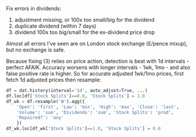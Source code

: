 Fix errors in dividends:

1. adjustment missing, or 100x too small/big for the dividend
2. duplicate dividend (within 7 days)
3. dividend 100x too big/small for the ex-dividend price drop

Almost all errors I've seen are on London stock exchange (£/pence mixup), but no exchange is safe.

Because fixing (3) relies on price action, detection is best with 1d intervals - perfect AFAIK. Accuracy worsens with longer intervals - 1wk, 1mo - and also false positive rate is higher. So for accurate adjusted 1wk/1mo prices, first fetch 1d adjusted prices then resample:

```python
df = dat.history(interval='1d', auto_adjust=True, ...)
df.loc[df['Stock Splits']==0.0, 'Stock Splits'] = 1.0
df_wk = df.resample('W').agg({
    'Open': 'first', 'Low': 'min', 'High': 'max', 'Close': 'last',
    'Volume': 'sum', 'Dividends': 'sum', 'Stock Splits': 'prod',
    'Repaired?': 'any'
    })
df_wk.loc[df_wk['Stock Splits']==1.0, 'Stock Splits'] = 0.0
```